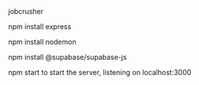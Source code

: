 jobcrusher

npm install express

npm install nodemon

npm install @supabase/supabase-js

npm start to start the server, listening on localhost:3000
